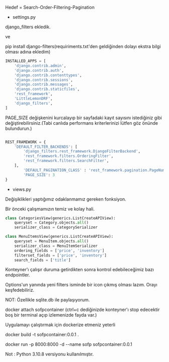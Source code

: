 Hedef =  Search-Order-Filtering-Pagination

* settings.py

django_filters ekledik.

ve

pip install django-filters(requiriments.txt'den geldiğinden dolayı ekstra bilgi olması adına ekledim)

``` python
INSTALLED_APPS = [
    'django.contrib.admin',
    'django.contrib.auth',
    'django.contrib.contenttypes',
    'django.contrib.sessions',
    'django.contrib.messages',
    'django.contrib.staticfiles',
    'rest_framework',
    'LittleLemonDRF',
    'django_filters',
]
``` 

PAGE_SIZE değişkenini kurcalayıp bir sayfadaki kayıt sayısını istediğiniz gibi değiştirebilirsiniz.(Tabi canlıda performans kriterlerinizi lütfen göz önünde bulundurun.)

``` python

REST_FRAMEWORK = {
    'DEFAULT_FILTER_BACKENDS': [ 
        'django_filters.rest_framework.DjangoFilterBackend',
        'rest_framework.filters.OrderingFilter',
        'rest_framework.filters.SearchFilter',
    ],
        'DEFAULT_PAGINATION_CLASS' : 'rest_framework.pagination.PageNumberPagination',
        'PAGE_SIZE': 3
}
``` 

* views.py

Değişiklikleri yaptığımız odaklanmamız gereken fonksiyon.

Bir önceki çalışmamızın temiz ve kolay hali.

``` python
class CategoriesView(generics.ListCreateAPIView):
    queryset = Category.objects.all()
    serializer_class = CategorySerializer

class MenuItemsView(generics.ListCreateAPIView):
    queryset = MenuItem.objects.all()
    serializer_class = MenuItemSerializer
    ordering_fields = ['price', 'inventory']
    filterset_fields = ['price', 'inventory']
    search_fields = ['title']

``` 

Konteyner'ı çalışır duruma getirdikten sonra kontrol edebileceğimiz bazı endpointler.


Options'un yanında yeni filters isminde bir icon çıkmış olması lazım. Orayı keşfedebiliriz.


NOT: Özellikle sqlite.db ile paylaşıyorum.

docker attach sofpcontainer (ctrl+c dediğinizde konteyner'ı stop edecektir boş bir terminal açıp izlemenizde fayda var.)

Uygulamayı çalıştırmak için dockerize etmeniz yeterli

docker build -t sofpcontainer:0.0.1 .

docker run -p 8000:8000 -d --name sofp sofpcontainer:0.0.1


Not : Python 3.10.8 versiyonu kullanılmıştır.

